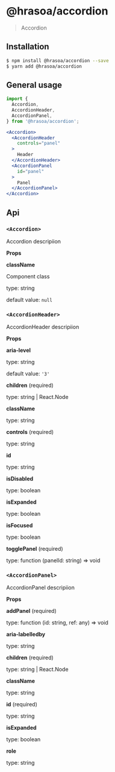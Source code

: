 # @hrasoa/accordion

> Accordion

## Installation

```bash
$ npm install @hrasoa/accordion --save
$ yarn add @hrasoa/accordion
```

## General usage

```jsx
import {
  Accordion,
  AccordionHeader,
  AccordionPanel,
} from '@hrasoa/accordion';

<Accordion>
  <AccordionHeader
    controls="panel"
  >
    Header
  </AccordionHeader>
  <AccordionPanel
    id="panel"
  >
    Panel
  </AccordionPanel>
</Accordion>
```


## Api

### `<Accordion>`

Accordion descripiion

**Props**

**className** 

Component class

type: string

default value: `null`

### `<AccordionHeader>`

AccordionHeader descripiion

**Props**

**aria-level** 

type: string

default value: `'3'`

**children** (required)

type: string | React.Node

**className** 

type: string

**controls** (required)

type: string

**id** 

type: string

**isDisabled** 

type: boolean

**isExpanded** 

type: boolean

**isFocused** 

type: boolean

**togglePanel** (required)

type: function (panelId: string) => void

### `<AccordionPanel>`

AccordionPanel descripiion

**Props**

**addPanel** (required)

type: function (id: string, ref: any) => void

**aria-labelledby** 

type: string

**children** (required)

type: string | React.Node

**className** 

type: string

**id** (required)

type: string

**isExpanded** 

type: boolean

**role** 

type: string
